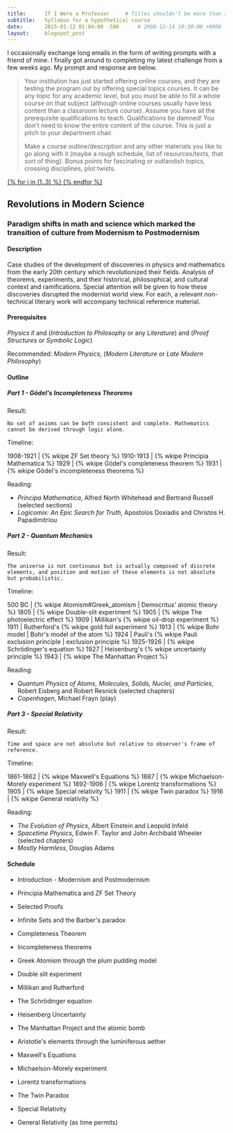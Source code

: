 ```yaml
---
title:      If I Were a Professor     # Titles shouldn't be more than 33 chars for good formatting.
subtitle:   Syllabus for a hypothetical course
date:       2015-01-12 01:04:00 -500      # 2008-12-14 10:30:00 +0900
layout:     blogspot_post
---
```


I occasionally exchange long emails in the form of writing prompts with a friend of mine. I finally got
around to completing my latest challenge from a few weeks ago. My prompt and response are below.

> Your institution has just started offering online courses, and they are testing the program out by offering special topics courses. It can be any topic for any academic level, but you must be able to fill a whole course on that subject (although online courses usually have less content than a classroom lecture course). Assume you have all the prerequisite qualifications to teach. Qualifications be damned! You don't need to know the entire content of the course. This is just a pitch to your department chair. 
> 
> Make a course outline/description and any other materials you like to go along with it (maybe a rough schedule, list of resources/texts, that sort of thing). Bonus points for fascinating or outlandish topics, crossing disciplines, plot twists.

<div class="dinkus">
  <a href="#top">
    {% for i in (1..3) %}
      <i class="fa fa-caret-up"></i>
    {% endfor %}
  </a>
</div>

## Revolutions in Modern Science

### Paradigm shifts in math and science which marked the transition of culture from Modernism to Postmodernism

#### Description

Case studies of the development of discoveries in physics and mathematics from the early 20th century which revolutionized their fields. 
Analysis of theorems, experiments, and their historical, philosophical, and cultural context and ramifications. Special attention will
be given to how these discoveries disrupted the modernist world view. For each, a relevant non-technical literary work will accompany
technical reference material.

#### Prerequisites

_Physics II_ and (_Introduction to Philosophy_ or any _Literature_) and (_Proof Structures_ or _Symbolic Logic_)

Recommended: _Modern Physics_, (_Modern Literature_ or _Late Modern Philosophy_)

#### Outline



##### Part 1 - Gödel's Incompleteness Theorems

Result:

    No set of axioms can be both consistent and complete. Mathematics cannot be derived through logic alone.

Timeline:

1908-1921 | {% wkipe ZF Set theory %}
1910-1913 | {% wkipe Principia Mathematica %}
1929      | {% wkipe Gödel's completeness theorem %}
1931      | {% wkipe Gödel's incompleteness theorems %}

Reading:

- _Principa Mathematica_, Alfred North Whitehead and Bertrand Russell (selected sections)
- _Logicomix: An Epic Search for Truth_, Apostolos Doxiadis and Christos H. Papadimitriou



##### Part 2 - Quantum Mechanics

Result:

    The universe is not continuous but is actually composed of discrete elements, and position and motion of these elements is not absolute but probabilistic. 

Timeline: 

500 BC    | {% wkipe Atomism#Greek_atomism | Democritus' atomic theory %}
1805      | {% wkipe Double-slit experiment %}
1905      | {% wkipe The photoelectric effect %}
1909      | Millikan's {% wkipe oil-drop experiment %}
1911      | Rutherford's {% wkipe gold foil experiment %}
1913      | {% wkipe Bohr model | Bohr's model of the atom  %}
1924      | Pauli's {% wkipe Pauli exclusion principle | exclusion principle %}
1925-1926 | {% wkipe Schrödinger's equation %}
1927      | Heisenburg's {% wkipe uncertainty principle %}
1943      | {% wkipe The Manhattan Project %}

Reading:

- _Quantum Physics of Atoms, Molecules, Solids, Nuclei, and Particles_, Robert Eisberg and Robert Resnick (selected chapters)
- _Copenhagen_, Michael Frayn (play)


##### Part 3 - Special Relativity

Result:

    Time and space are not absolute but relative to observer's frame of reference.

Timeline:

1861-1862 | {% wkipe Maxwell's Equations %}
1887      | {% wkipe Michaelson-Morely experiment %}
1892-1906 | {% wkipe Lorentz transformations %}
1905      | {% wkipe Special relativity %}
1911      | {% wkipe Twin paradox %}
1916      | {% wkipe General relativity %}

Reading:

- _The Evolution of Physics_, Albert Einstein and Leopold Infeld
- _Spacetime Physics_, Edwin F. Taylor and John Archibald Wheeler (selected chapters)
- _Mostly Harmless_, Douglas Adams


#### Schedule

- Introduction - Modernism and Postmodernism

- Principia Mathematica and ZF Set Theory
- Selected Proofs
- Infinite Sets and the Barber's paradox
- Completeness Theorem
- Incompleteness theorems

- Greek Atomism through the plum pudding model
- Double slit experiment
- Millikan and Rutherford
- The Schrödinger equation
- Heisenberg Uncertainty
- The Manhattan Project and the atomic bomb

- Aristotle's elements through the luminiferous aether
- Maxwell's Equations
- Michaelson-Morely experiment
- Lorentz transformations
- The Twin Paradox
- Special Relativity
- General Relativity (as time permits)